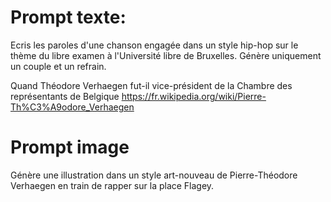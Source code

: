 
# Prompt texte:

Ecris les paroles d'une chanson engagée dans un style hip-hop sur le thème du libre examen à l'Université libre de Bruxelles. Génère uniquement un couple et un refrain.


Quand Théodore Verhaegen fut-il vice-président de la Chambre des représentants de Belgique
https://fr.wikipedia.org/wiki/Pierre-Th%C3%A9odore_Verhaegen

# Prompt image

Génère une illustration dans un style art-nouveau de Pierre-Théodore Verhaegen en train de rapper sur la place Flagey.



